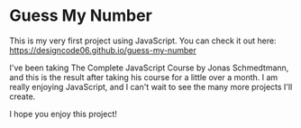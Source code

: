 # Guess My Number

This is my very first project using JavaScript. You can check it out here: https://designcode06.github.io/guess-my-number

I've been taking The Complete JavaScript Course by Jonas Schmedtmann, and this is the result after taking his course for a little over a month.
I am really enjoying JavaScript, and I can't wait to see the many more projects I'll create.

I hope you enjoy this project!
